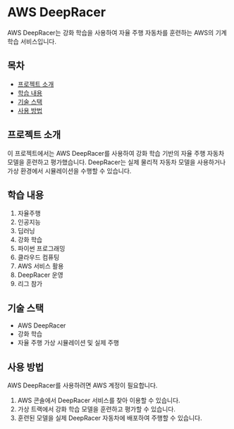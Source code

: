 # AWS DeepRacer

AWS DeepRacer는 강화 학습을 사용하여 자율 주행 자동차를 훈련하는 AWS의 기계 학습 서비스입니다.

## 목차
- [프로젝트 소개](#프로젝트-소개)
- [학습 내용](#학습-내용)
- [기술 스택](#기술-스택)
- [사용 방법](#사용-방법)

## 프로젝트 소개
이 프로젝트에서는 AWS DeepRacer를 사용하여 강화 학습 기반의 자율 주행 자동차 모델을 훈련하고 평가했습니다. DeepRacer는 실제 물리적 자동차 모델을 사용하거나 가상 환경에서 시뮬레이션을 수행할 수 있습니다.

## 학습 내용
1. 자율주행
2. 인공지능
3. 딥러닝
4. 강화 학습
5. 파이썬 프로그래밍
6. 클라우드 컴퓨팅
7. AWS 서비스 활용
8. DeepRacer 운영
9. 리그 참가

## 기술 스택
- AWS DeepRacer
- 강화 학습
- 자율 주행 가상 시뮬레이션 및 실제 주행

## 사용 방법
AWS DeepRacer를 사용하려면 AWS 계정이 필요합니다.

1. AWS 콘솔에서 DeepRacer 서비스를 찾아 이용할 수 있습니다.
2. 가상 트랙에서 강화 학습 모델을 훈련하고 평가할 수 있습니다.
3. 훈련된 모델을 실제 DeepRacer 자동차에 배포하여 주행할 수 있습니다. 

